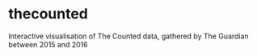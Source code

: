 # thecounted
Interactive visualisation of The Counted data, gathered by The Guardian between 2015 and 2016
